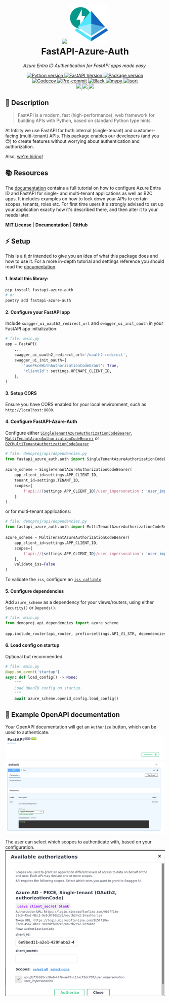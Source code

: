 <h1 align="center">
  <img margin="0 10px 0 0" src="https://avatars.githubusercontent.com/u/35199565" width="124px"/>
  <img margin="0 10px 0 0" src="https://raw.githubusercontent.com/Intility/fastapi-azure-auth/main/docs/static/img/global/fastad.png" width="124px"/><br/>
  FastAPI-Azure-Auth
</h1>

<p align="center">
    <em>Azure Entra ID Authentication for FastAPI apps made easy.</em>
</p>
<p align="center">
    <!-- Line 1 -->
    <a href="https://python.org">
        <img src="https://img.shields.io/badge/python-v3.8+-blue.svg?logo=python&logoColor=white&label=python" alt="Python version">
    </a>
    <a href="https://fastapi.tiangolo.com/">
        <img src="https://img.shields.io/badge/FastAPI-0.68.0+%20-blue.svg?logo=fastapi&logoColor=white&label=fastapi" alt="FastAPI Version">
    </a>
    <a href="https://pypi.org/pypi/fastapi-azure-auth">
        <img src="https://img.shields.io/pypi/v/fastapi-azure-auth.svg?logo=pypi&logoColor=white&label=pypi" alt="Package version">
    </a>
    <!-- Line 2 -->
    <br/>
    <a href="https://codecov.io/gh/intility/fastapi-azure-auth">
        <img src="https://codecov.io/gh/intility/fastapi-azure-auth/branch/main/graph/badge.svg?token=BTFGII4GYR" alt="Codecov">
    </a>
    <a href="https://github.com/pre-commit/pre-commit">
        <img src="https://img.shields.io/badge/pre--commit-enabled-brightgreen?logo=pre-commit&logoColor=white" alt="Pre-commit">
    </a>
    <a href="https://github.com/psf/black">
        <img src="https://img.shields.io/badge/code%20style-black-000000.svg" alt="Black">
    </a>
    <a href="http://mypy-lang.org">
        <img src="http://www.mypy-lang.org/static/mypy_badge.svg" alt="mypy">
    </a>
    <a href="https://pycqa.github.io/isort/">
        <img src="https://img.shields.io/badge/%20imports-isort-%231674b1?style=flat&labelColor=ef8336" alt="isort">
    </a>
    <!-- Line 3 -->
    <br/>
    <a href="https://docs.microsoft.com/en-us/azure/active-directory/develop/single-and-multi-tenant-apps">
        <img src="https://img.shields.io/badge/Single--tenant-Supported-blue?logo=Microsoft%20Azure&logoColor=white">
    </a>
    <a href="https://docs.microsoft.com/en-us/azure/active-directory/develop/single-and-multi-tenant-apps">
        <img src="https://img.shields.io/badge/Multi--tenant-Supported-blue?logo=Microsoft%20Azure&logoColor=white">
    </a>
    <a href="https://learn.microsoft.com/en-us/azure/active-directory-b2c/overview">
        <img src="https://img.shields.io/badge/B2C-Supported-blue?logo=Microsoft%20Azure&logoColor=white">
    </a>
</p>


## 🚀 Description

> FastAPI is a modern, fast (high-performance), web framework for building APIs with Python, based on standard Python type hints.

At Intility we use FastAPI for both internal (single-tenant) and customer-facing (multi-tenant) APIs. This package enables our developers (and you 😊) to create features without worrying about authentication and authorization.

Also, [we're hiring!](https://intility.no/en/career/)

## 📚 Resources

The [documentation](https://intility.github.io/fastapi-azure-auth/) contains a full tutorial on how to configure Azure Entra ID
and FastAPI for single- and multi-tenant applications as well as B2C apps. It includes examples on how to lock down
your APIs to certain scopes, tenants, roles etc. For first time users it's strongly advised to set up your
application exactly how it's described there, and then alter it to your needs later.

[**MIT License**](https://github.com/Intility/fastapi-azure-auth/blob/main/LICENSE)
| [**Documentation**](https://intility.github.io/fastapi-azure-auth/)
| [**GitHub**](https://github.com/snok/django-guid)


## ⚡ Setup

This is a tl;dr intended to give you an idea of what this package does and how to use it.
For a more in-depth tutorial and settings reference you should read the
[documentation](https://intility.github.io/fastapi-azure-auth/).


#### 1. Install this library:
```bash
pip install fastapi-azure-auth
# or
poetry add fastapi-azure-auth
```

#### 2. Configure your FastAPI app
Include `swagger_ui_oauth2_redirect_url` and `swagger_ui_init_oauth` in your FastAPI app initialization:

```python
# file: main.py
app = FastAPI(
    ...
    swagger_ui_oauth2_redirect_url='/oauth2-redirect',
    swagger_ui_init_oauth={
        'usePkceWithAuthorizationCodeGrant': True,
        'clientId': settings.OPENAPI_CLIENT_ID,
    },
)
```

#### 3. Setup CORS
Ensure you have CORS enabled for your local environment, such as `http://localhost:8000`.

#### 4. Configure FastAPI-Azure-Auth
Configure either [`SingleTenantAzureAuthorizationCodeBearer`](https://intility.github.io/fastapi-azure-auth/settings/single_tenant), [`MultiTenantAzureAuthorizationCodeBearer`](https://intility.github.io/fastapi-azure-auth/settings/multi_tenant) or [`B2CMultiTenantAuthorizationCodeBearer`](https://intility.github.io/fastapi-azure-auth/settings/b2c)


```python
# file: demoproj/api/dependencies.py
from fastapi_azure_auth.auth import SingleTenantAzureAuthorizationCodeBearer

azure_scheme = SingleTenantAzureAuthorizationCodeBearer(
    app_client_id=settings.APP_CLIENT_ID,
    tenant_id=settings.TENANT_ID,
    scopes={
        f'api://{settings.APP_CLIENT_ID}/user_impersonation': 'user_impersonation',
    }
)
```
or for multi-tenant applications:
```python
# file: demoproj/api/dependencies.py
from fastapi_azure_auth.auth import MultiTenantAzureAuthorizationCodeBearer

azure_scheme = MultiTenantAzureAuthorizationCodeBearer(
    app_client_id=settings.APP_CLIENT_ID,
    scopes={
        f'api://{settings.APP_CLIENT_ID}/user_impersonation': 'user_impersonation',
    },
    validate_iss=False
)
```
To validate the `iss`, configure an
[`iss_callable`](https://intility.github.io/fastapi-azure-auth/multi-tenant/accept_specific_tenants_only).

#### 5. Configure dependencies

Add `azure_scheme` as a dependency for your views/routers, using either `Security()` or `Depends()`.
```python
# file: main.py
from demoproj.api.dependencies import azure_scheme

app.include_router(api_router, prefix=settings.API_V1_STR, dependencies=[Security(azure_scheme, scopes=['user_impersonation'])])
```

#### 6. Load config on startup

Optional but recommended.

```python
# file: main.py
@app.on_event('startup')
async def load_config() -> None:
    """
    Load OpenID config on startup.
    """
    await azure_scheme.openid_config.load_config()
```


## 📄 Example OpenAPI documentation
Your OpenAPI documentation will get an `Authorize` button, which can be used to authenticate.
![authorize](docs/static/img/single-and-multi-tenant/fastapi_1_authorize_button.png)

The user can select which scopes to authenticate with, based on your configuration.
![scopes](docs/static/img/single-and-multi-tenant/fastapi_3_authenticate.png)
